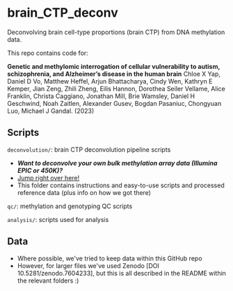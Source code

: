 # brain_CTP_deconv
Deconvolving brain cell-type proportions (brain CTP) from DNA methylation data.

This repo contains code for:

**Genetic and methylomic interrogation of cellular vulnerability to autism, schizophrenia, and Alzheimer’s disease in the human brain**
Chloe X Yap, Daniel D Vo, Matthew Heffel, Arjun Bhattacharya, Cindy Wen, Kathryn E Kemper, Jian Zeng, Zhili Zheng, Eilis Hannon, Dorothea Seiler Vellame, Alice Franklin, Christa Caggiano, Jonathan Mill, Brie Wamsley, Daniel H Geschwind, Noah Zaitlen, Alexander Gusev, Bogdan Pasaniuc, Chongyuan Luo, Michael J Gandal. (2023)

## Scripts

`deconvolution/`: brain CTP deconvolution pipeline scripts

- ***Want to deconvolve your own bulk methylation array data (Illumina EPIC or 450K)?*** 
- [Jump right over here!](https://github.com/gandallab/brain_CTP_deconv/tree/main/deconvolution)
- This folder contains instructions and easy-to-use scripts and processed reference data (plus info on how we got there)

`qc/`: methylation and genotyping QC scripts

`analysis/`: scripts used for analysis

## Data 

- Where possible, we've tried to keep data within this GitHub repo 
- However, for larger files we've used Zenodo [DOI 10.5281/zenodo.7604233], but this is all described in the README within the relevant folders :)

